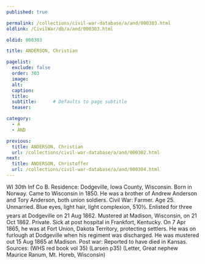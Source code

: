 ```yaml
---
published: true

permalink: /collections/civil-war-database/a/and/000303.html
oldlink: /CivilWar/db/a/and/000303.html

oldid: 000303

title: ANDERSON, Christian

pagelist:
  exclude: false
  order: 303
  image: 
  alt:
  caption:
  title:
  subtitle:      # Defaults to page subtitle
  teaser:

category: 
  - A 
  - AND

previous:
  title: ANDERSON, Christian
  url: /collections/civil-war-database/a/and/000302.html  
next:
  title: ANDERSON, Christoffer
  url: /collections/civil-war-database/a/and/000304.html   
---
```

WI 30th Inf Co B. Residence: Dodgeville, Iowa County, Wisconsin. Born in Norway. Came to Wisconsin in 1850. He was a brother of Andrew Anderson and Tory Anderson, both union soldiers. Civil War: Farmer. Age 25. Unmarried. Blue eyes, light hair, light complexion, 5&#146;10&frac12;&#148;. Enlisted for three years at Dodgeville on 21 Aug 1862. Mustered at Madison, Wisconsin, on 21 Oct 1862. Private. Sick at post hospital in Frankfort, Kentucky. On 7 Apr 1865, he was at Fort Union, Dakota Territory, protecting settlers. He was on furlough at Dodgeville when his regiment was discharged. He was mustered out 15 Aug 1865 at Madison. Post war: Reported to have died in Kansas. Sources: (WHS red book vol 35) (Larsen p35) (Letter, Great nephew Maurice Ranum, Mt. Horeb, Wisconsin)
